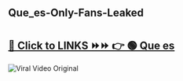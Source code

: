 
 ## Que_es-Only-Fans-Leaked

# <h2><a href="https://clipsfans.com/Que_es&ref=git">🔗 Click to LINKS ⏩⏩ 👉 🟢 Que es </a></h2>

<a href="https://clipsfans.com/Que_es&ref=git" rel="nofollow" data-target="animated-image.originalLink"><img src="https://i.ibb.co.com/xMMVF88/686577567.gif" alt="Viral Video Original" style="max-width: 100%; display: inline-block;" data-target="animated-image.originalImage"></a>
